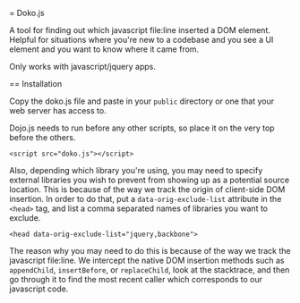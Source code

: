 = Doko.js

A tool for finding out which javascript file:line inserted a DOM element. Helpful for situations where you're new to a codebase and you see a UI element and you want to know where it came from.

Only works with javascript/jquery apps.

== Installation

Copy the doko.js file and paste in your `public` directory or one that your web server has access to.

Dojo.js needs to run before any other scripts, so place it on the very top before the others.

    <script src="doko.js"></script>

Also, depending which library you're using, you may need to specify external libraries you wish to prevent from showing up as a potential source location. This is because of the way we track the origin of client-side DOM insertion. In order to do that, put a `data-orig-exclude-list` attribute in the `<head>` tag, and list a comma separated names of libraries you want to exclude.

    <head data-orig-exclude-list="jquery,backbone">

The reason why you may need to do this is because of the way we track the javascript file:line. We intercept the native DOM insertion methods such as `appendChild`, `insertBefore`, or `replaceChild`, look at the stacktrace, and then go through it to find the most recent caller which corresponds to our javascript code.

